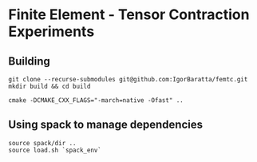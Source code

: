 # Finite Element - Tensor Contraction Experiments

## Building

```
git clone --recurse-submodules git@github.com:IgorBaratta/femtc.git
mkdir build && cd build

cmake -DCMAKE_CXX_FLAGS="-march=native -Ofast" ..
```

## Using spack to manage dependencies
```
source spack/dir ..
source load.sh `spack_env`
```
